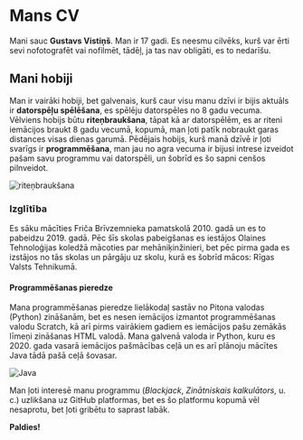 # Mans CV

Mani sauc __Gustavs Vistiņš__. Man ir 17 gadi. Es neesmu cilvēks, kurš var ērti sevi nofotografēt vai nofilmēt, tādēļ, ja tas nav obligāti, es to nedarīšu.

## Mani hobiji

Man ir vairāki hobiji, bet galvenais, kurš caur visu manu dzīvi ir bijis aktuāls ir __datorspēļu spēlēšana__, es spēlēju datorspēles no 8 gadu vecuma. Vēlviens hobijs būtu __riteņbraukšana__, tāpat kā ar datorspēlēm, es ar riteni iemācijos braukt 8 gadu vecumā, kopumā, man ļoti patīk nobraukt garas distances visas dienas garumā. Pēdējais hobijs, kurš manā dzīvē ir ļoti svarīgs ir __programmēšana__, man jau no agra vecuma ir bijusi intrese izveidot pašam savu programmu vai datorspēli, un šobrīd es šo sapni cenšos pilnveidot.


![riteņbraukšana](https://user-images.githubusercontent.com/78017308/106462753-2cda1700-649f-11eb-92ce-7c2870df4100.jpg)


### Izglītība

Es sāku mācīties Friča Brīvzemnieka pamatskolā 2010. gadā un es to pabeidzu 2019. gadā. Pēc šīs skolas pabeigšanas es iestājos Olaines Tehnoloģijas koledžā mācoties par mehāniķinžinieri, bet pēc pirma gada es izstājos no tās skolas un pārgāju uz skolu, kurā es šobrīd mācos: Rīgas Valsts Tehnikumā.

#### Programmēšanas pieredze

Mana programmēšanas pieredze lielākodaļ sastāv no Pitona valodas (Python) zināšanām, bet es nesen iemācijos izmantot programmēšanas valodu Scratch, kā arī pirms vairākiem gadiem es iemācijos pašu zemākās līmeņi zināšanas HTML valodā. Mana galvenā valoda ir Python, kuru es 2020. gada vasarā iemācijos pašmācības ceļā un es arī plānoju mācītes Java tādā pašā ceļā šovasar.


![Java](https://user-images.githubusercontent.com/78017308/106463182-c30e3d00-649f-11eb-9217-3e6f1d6dbbd5.png)


Man ļoti interesē manu programmu (*Blackjack*, *Zinātniskais kalkulātors*, u. c.) uzlikšana uz GitHub platformas, bet es šo platformu kopumā vēl nesaprotu, bet ļoti gribētu to saprast labāk.

__Paldies!__